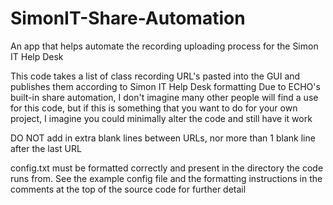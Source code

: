 # SimonIT-Share-Automation
An app that helps automate the recording uploading process for the Simon IT Help Desk

This code takes a list of class recording URL's pasted into the GUI and publishes them according to Simon IT Help Desk formatting
Due to ECHO's built-in share automation, I don't imagine many other people will find a use for this code, but if this is something
that you want to do for your own project, I imagine you could minimally alter the code and still have it work

DO NOT add in extra blank lines between URLs, nor more than 1 blank line after the last URL

config.txt must be formatted correctly and present in the directory the code runs from. See the example config file and the formatting
instructions in the comments at the top of the source code for further detail
